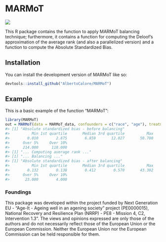 
<!-- README.md is generated from README.Rmd. Please edit that file -->

# MARMoT

![](https://cranlogs.r-pkg.org/badges/grand-total/MARMoT?color=orange)
<!-- badges: end -->

This R package contains the function to apply MARMoT balancing
technique; furthermore, it contains a function for computing the
Deloof’s approximation of the average rank (and also a parallelized
version) and a function to compute the Absolute Standardized Bias.

## Installation

You can install the development version of MARMoT like so:

``` r
devtools::install_github("AlbertoCalore/MARMoT")
```

## Example

This is a basic example of the function “MARMoT”:

``` r
library(MARMoT)
out = MARMoT(data = MARMoT_data, confounders = c("race", "age"), treatment = "hospital", n.cores = 1)
#> [1] "Absolute standardized bias - before balancing"
#>          Min 1st quartile       Median 3rd quartile          Max         Mean 
#>        0.010        2.875        6.859       12.027       50.700        8.667 
#>      Over 5%     Over 10% 
#>      214.000      118.000 
#> [1] "... Computing average rank ..."
#> [1] "... Balancing ..."
#> [1] "Absolute standardized bias - after balancing"
#>          Min 1st quartile       Median 3rd quartile          Max         Mean 
#>        0.132        0.138        0.412        0.570       43.302        1.055 
#>      Over 5%     Over 10% 
#>       23.000        4.000
```

### Foundings

This package was developed within the project funded by Next Generation
EU - “Age-It - Ageing well in an agening society” project (PE0000015),
National Recovery and Resilience Plan (NRRP) - PE8 - Mission 4, C2,
Intervention 1.3”. The views and opinions expressed are only those of
the authors and do not necessarily reflect those of the European Union
or the European Commission. Neither the European Union nor the European
Commission can be held responsible for them.
